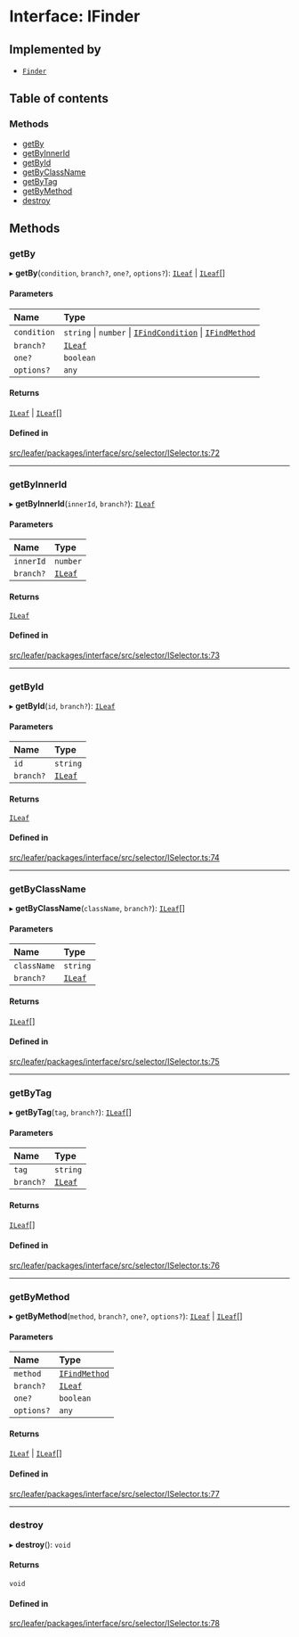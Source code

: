 # Interface: IFinder

## Implemented by

- [`Finder`](../classes/Finder.md)

## Table of contents

### Methods

- [getBy](IFinder.md#getby)
- [getByInnerId](IFinder.md#getbyinnerid)
- [getById](IFinder.md#getbyid)
- [getByClassName](IFinder.md#getbyclassname)
- [getByTag](IFinder.md#getbytag)
- [getByMethod](IFinder.md#getbymethod)
- [destroy](IFinder.md#destroy)

## Methods

### getBy

▸ **getBy**(`condition`, `branch?`, `one?`, `options?`): [`ILeaf`](ILeaf.md) \| [`ILeaf`](ILeaf.md)[]

#### Parameters

| Name | Type |
| :------ | :------ |
| `condition` | `string` \| `number` \| [`IFindCondition`](IFindCondition.md) \| [`IFindMethod`](IFindMethod.md) |
| `branch?` | [`ILeaf`](ILeaf.md) |
| `one?` | `boolean` |
| `options?` | `any` |

#### Returns

[`ILeaf`](ILeaf.md) \| [`ILeaf`](ILeaf.md)[]

#### Defined in

[src/leafer/packages/interface/src/selector/ISelector.ts:72](https://github.com/leaferjs/leafer/blob/c0a3cd1f6ba179c1348a90558ab02097cb535d9a/packages/interface/src/selector/ISelector.ts#L72)

___

### getByInnerId

▸ **getByInnerId**(`innerId`, `branch?`): [`ILeaf`](ILeaf.md)

#### Parameters

| Name | Type |
| :------ | :------ |
| `innerId` | `number` |
| `branch?` | [`ILeaf`](ILeaf.md) |

#### Returns

[`ILeaf`](ILeaf.md)

#### Defined in

[src/leafer/packages/interface/src/selector/ISelector.ts:73](https://github.com/leaferjs/leafer/blob/c0a3cd1f6ba179c1348a90558ab02097cb535d9a/packages/interface/src/selector/ISelector.ts#L73)

___

### getById

▸ **getById**(`id`, `branch?`): [`ILeaf`](ILeaf.md)

#### Parameters

| Name | Type |
| :------ | :------ |
| `id` | `string` |
| `branch?` | [`ILeaf`](ILeaf.md) |

#### Returns

[`ILeaf`](ILeaf.md)

#### Defined in

[src/leafer/packages/interface/src/selector/ISelector.ts:74](https://github.com/leaferjs/leafer/blob/c0a3cd1f6ba179c1348a90558ab02097cb535d9a/packages/interface/src/selector/ISelector.ts#L74)

___

### getByClassName

▸ **getByClassName**(`className`, `branch?`): [`ILeaf`](ILeaf.md)[]

#### Parameters

| Name | Type |
| :------ | :------ |
| `className` | `string` |
| `branch?` | [`ILeaf`](ILeaf.md) |

#### Returns

[`ILeaf`](ILeaf.md)[]

#### Defined in

[src/leafer/packages/interface/src/selector/ISelector.ts:75](https://github.com/leaferjs/leafer/blob/c0a3cd1f6ba179c1348a90558ab02097cb535d9a/packages/interface/src/selector/ISelector.ts#L75)

___

### getByTag

▸ **getByTag**(`tag`, `branch?`): [`ILeaf`](ILeaf.md)[]

#### Parameters

| Name | Type |
| :------ | :------ |
| `tag` | `string` |
| `branch?` | [`ILeaf`](ILeaf.md) |

#### Returns

[`ILeaf`](ILeaf.md)[]

#### Defined in

[src/leafer/packages/interface/src/selector/ISelector.ts:76](https://github.com/leaferjs/leafer/blob/c0a3cd1f6ba179c1348a90558ab02097cb535d9a/packages/interface/src/selector/ISelector.ts#L76)

___

### getByMethod

▸ **getByMethod**(`method`, `branch?`, `one?`, `options?`): [`ILeaf`](ILeaf.md) \| [`ILeaf`](ILeaf.md)[]

#### Parameters

| Name | Type |
| :------ | :------ |
| `method` | [`IFindMethod`](IFindMethod.md) |
| `branch?` | [`ILeaf`](ILeaf.md) |
| `one?` | `boolean` |
| `options?` | `any` |

#### Returns

[`ILeaf`](ILeaf.md) \| [`ILeaf`](ILeaf.md)[]

#### Defined in

[src/leafer/packages/interface/src/selector/ISelector.ts:77](https://github.com/leaferjs/leafer/blob/c0a3cd1f6ba179c1348a90558ab02097cb535d9a/packages/interface/src/selector/ISelector.ts#L77)

___

### destroy

▸ **destroy**(): `void`

#### Returns

`void`

#### Defined in

[src/leafer/packages/interface/src/selector/ISelector.ts:78](https://github.com/leaferjs/leafer/blob/c0a3cd1f6ba179c1348a90558ab02097cb535d9a/packages/interface/src/selector/ISelector.ts#L78)
